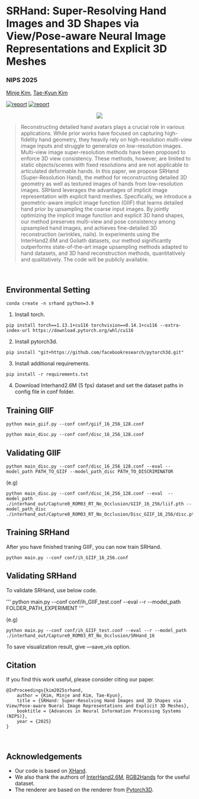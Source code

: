 # SRHand: Super-Resolving Hand Images and 3D Shapes via View/Pose-aware Neural Image Representations and Explicit 3D Meshes
### NIPS 2025


[Minje Kim](https://yunminjin2.github.io), [Tae-Kyun Kim](https://sites.google.com/view/tkkim/home)

[![report](https://img.shields.io/badge/Project-Page-blue)](https://yunminjin2.github.io/projects/bitt/)
[![report](https://img.shields.io/badge/ArXiv-Paper-red)](https://arxiv.org/pdf/2403.08262.pdf)
<p align='center'>
    <img src='assets/Teaser.png'/>
</p>

> Reconstructing detailed hand avatars plays a crucial role in various applications. While prior works have focused on capturing high-fidelity hand geometry, they heavily rely on high-resolution multi-view image inputs and struggle to generalize on low-resolution images. Multi-view image super-resolution methods have been proposed to enforce 3D view consistency. These methods, however, are limited to static objects/scenes with fixed resolutions and are not applicable to articulated deformable hands. In this paper, we propose SRHand (Super-Resolution Hand), the method for reconstructing detailed 3D geometry as well as textured images of hands from low-resolution images. SRHand leverages the advantages of implicit image representation with explicit hand meshes. Specifically, we introduce a geometric-aware implicit image function (GIIF) that learns detailed hand prior by upsampling the coarse input images. By jointly optimizing the implicit image function and explicit 3D hand shapes, our method preserves multi-view and pose consistency among upsampled hand images, and achieves fine-detailed 3D reconstruction (wrinkles, nails). In experiments using the InterHand2.6M and Goliath datasets, our method significantly outperforms state-of-the-art image upsampling methods adapted to hand datasets, and 3D hand reconstruction methods, quantitatively and qualitatively. The code will be publicly available.

&nbsp;


## Environmental Setting

```
conda create -n srhand python=3.9
```
1. Install torch.
```
pip install torch==1.13.1+cu116 torchvision==0.14.1+cu116 --extra-index-url https://download.pytorch.org/whl/cu116
```

2. Install pytorch3d.
```
pip install "git+https://github.com/facebookresearch/pytorch3d.git"
```

3. Install additional requirements.
```
pip install -r requirements.txt
```

4. Download Interhand2.6M (5 fps) dataset and set the dataset paths in config file in conf folder.

## Training GIIF

```
python main_giif.py --conf conf/giif_16_256_128.conf

python main_disc.py --conf conf/disc_16_256_128.conf 
```
## Validating GIIF
```
python main_disc.py --conf conf/disc_16_256_128.conf --eval --model_path PATH_TO_GIIF --model_path_disc PATH_TO_DISCRIMINATOR
```

(e.g)
```
python main_disc.py --conf conf/disc_16_256_128.conf --eval  --model_path ./interhand_out/Capture0_ROM03_RT_No_Occlusion/GIIF_16_256/liif.pth --model_path_disc ./interhand_out/Capture0_ROM03_RT_No_Occlusion/Disc_GIIF_16_256/disc.pth
```

## Training SRHand

After you have finished traning GIIF, you can now train SRHand.

```
python main.py --conf conf/ih_GIIF_16_256.conf
```

## Validating SRHand
To validate SRHand, use below code.

'''
python main.py --conf conf/ih_GIIF_test.conf --eval --r --model_path FOLDER_PATH_EXPERIMENT
'''

(e.g)
```
python main.py --conf conf/ih_GIIF_test.conf --eval --r --model_path ./interhand_out/Capture0_ROM03_RT_No_Occlusion/SRHand_16 
```

To save visualization result, give —save_vis option.




## Citation

If you find this work useful, please consider citing our paper.

```
@InProceedings{kim2025srhand,
    author = {Kim, Minje and Kim, Tae-Kyun},
    title = {SRHand: Super-Resolving Hand Images and 3D Shapes via View/Pose-aware Nueral Image Representations and Explicit 3D Meshes},
    booktitle = {Advances in Neural Information Processing Systems (NIPS)},
    year = {2025}
}
```

&nbsp;

## Acknowledgements
 - Our code is based on [XHand](https://github.com/agnJason/XHand).
 - We also thank the authors of [InterHand2.6M](https://mks0601.github.io/InterHand2.6M/), [RGB2Hands](https://handtracker.mpi-inf.mpg.de/projects/RGB2Hands/Benchmark/RGB2HandsBenchmark.htm) for the useful dataset.
 - The renderer are based on the renderer from [Pytorch3D](https://pytorch3d.org/). 